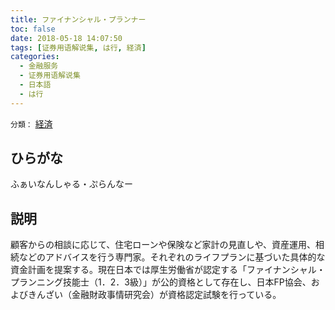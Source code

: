 ```yaml
---
title: ファイナンシャル・プランナー
toc: false
date: 2018-05-18 14:07:50
tags: [证券用语解说集, は行, 経済]
categories:
  - 金融服务
  - 证券用语解说集
  - 日本語
  - は行
---
```


`分類：` [経済](/tags/経済/)

## ひらがな

ふぁいなんしゃる・ぷらんなー

## 説明

顧客からの相談に応じて、住宅ローンや保険など家計の見直しや、資産運用、相続などのアドバイスを行う専門家。それぞれのライフプランに基づいた具体的な資金計画を提案する。現在日本では厚生労働省が認定する「ファイナンシャル・プランニング技能士（1．2．3級）」が公的資格として存在し、日本FP協会、およびきんざい（金融財政事情研究会）が資格認定試験を行っている。
